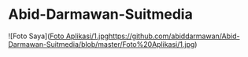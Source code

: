 # Abid-Darmawan-Suitmedia

![Foto Saya]([Foto Aplikasi/1.jpg](https://github.com/abiddarmawan/Abid-Darmawan-Suitmedia/blob/master/Foto%20Aplikasi/1.jpg)https://github.com/abiddarmawan/Abid-Darmawan-Suitmedia/blob/master/Foto%20Aplikasi/1.jpg)
